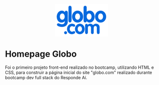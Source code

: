 <p align="center">
  <img src="/img/logo_desktop.png" width="175" alt="" />
</p>

# Homepage Globo
Foi o primeiro projeto  front-end realizado no bootcamp, utilizando HTML e CSS, para construir a página inicial do site "globo.com" realizado durante bootcamp dev full stack do Responde Aí. 

<!--stackedit_data:
eyJoaXN0b3J5IjpbMTg1MzQyODE1MSw5NTIxNDAzMzRdfQ==
-->
